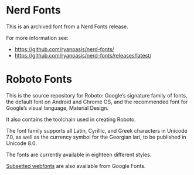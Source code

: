 
# Nerd Fonts

This is an archived font from a Nerd Fonts release.

For more information see:
* https://github.com/ryanoasis/nerd-fonts/
* https://github.com/ryanoasis/nerd-fonts/releases/latest/

# Roboto Fonts
This is the source repository for Roboto: Google’s signature family
of fonts, the default font on Android and Chrome OS, and the
recommended font for Google’s visual language, Material Design.

It also contains the toolchain used in creating Roboto.

The font family supports all Latin, Cyrillic, and Greek characters in
Unicode 7.0, as well as the currency symbol for the Georgian lari, to
be published in Unicode 8.0.

The fonts are currently available in eighteen different styles.

[Subsetted webfonts](https://fonts.google.com/specimen/Roboto) are also available from Google Fonts.
